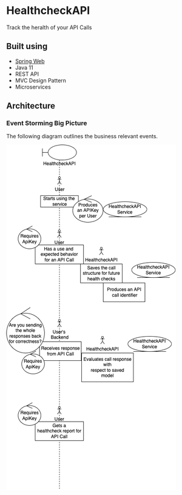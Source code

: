 # HealthcheckAPI

Track the heralth of your API Calls

## Built using

* [Spring Web](https://docs.spring.io/spring-boot/docs/2.7.4/reference/htmlsingle/#web)
* Java 11
* REST API
* MVC Design Pattern
* Microservices

## Architecture

### Event Storming Big Picture

The following diagram outlines the business relevant events.

![Big Picture of HealcheckAPI](./diagramimg-bigpicture-healthcheckAPI.png)



